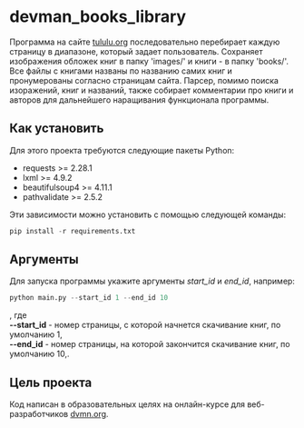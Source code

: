 # devman_books_library

Программа на сайте [tululu.org](https://tululu.org) последовательно перебирает каждую страницу в диапазоне, который 
задает пользователь. Сохраняет изображения обложек книг в папку 'images/' и книги - в папку 'books/'.
Все файлы с книгами названы по названию самих книг и пронумерованы согласно страницам сайта.
Парсер, помимо поиска изоражений, книг и названий, также собирает комментарии про книги и авторов 
для дальнейшего наращивания функционала программы.

## Как установить

Для этого проекта требуются следующие пакеты Python:

- requests >= 2.28.1
- lxml >= 4.9.2
- beautifulsoup4 >= 4.11.1
- pathvalidate >= 2.5.2

Эти зависимости можно установить с помощью следующей команды:

```Python
pip install -r requirements.txt
```

## Аргументы

Для запуска программы укажите аргументы *start_id* и *end_id*, например:

```Python
python main.py --start_id 1 --end_id 10
```

, где \
**--start_id** - номер страницы, с которой начнется скачивание книг, по умолчанию 1, \
**--end_id** - номер страницы, на которой закончится скачивание книг, по умолчанию 10,.

## Цель проекта

Код написан в образовательных целях на онлайн-курсе для веб-разработчиков [dvmn.org](https://dvmn.org/).
